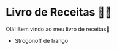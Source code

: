 # Livro de Receitas :man_cook:

Olá! Bem vindo ao meu livro de receitas:wave:

- Strogonoff de frango
